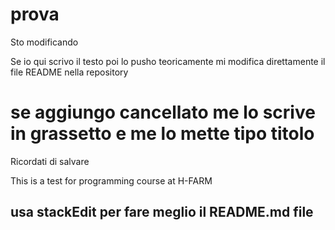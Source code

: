 # prova

Sto modificando 

Se io qui scrivo il testo poi lo pusho teoricamente mi modifica direttamente il file README nella repository 

# se aggiungo cancellato me lo scrive in grassetto e me lo mette tipo titolo

Ricordati di salvare 

This is a test for programming course at H-FARM

## usa stackEdit per fare meglio il README.md file 